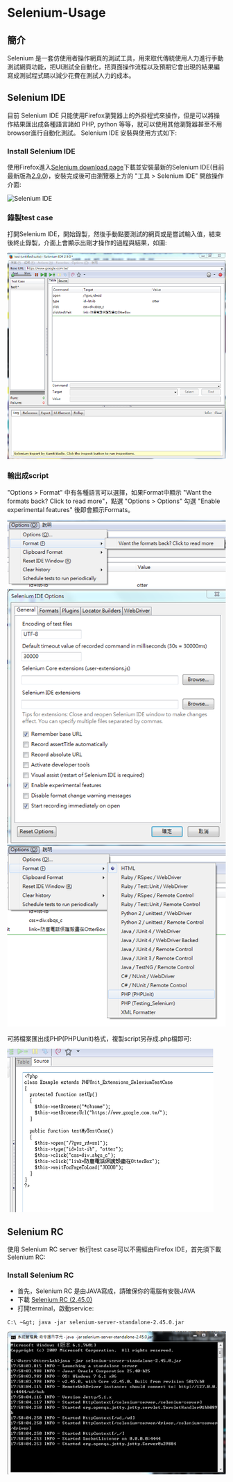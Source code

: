 # Selenium-Usage

## 簡介
Selenium 是一套仿使用者操作網頁的測試工具，用來取代傳統使用人力進行手動測試網頁功能，把UI測試全自動化，把頁面操作流程以及預期它會出現的結果編寫成測試程式碼以減少花費在測試人力的成本。

## Selenium IDE
目前 Selenium IDE 只能使用Firefox瀏覽器上的外掛程式來操作，但是可以將操作結果匯出成各種語言諸如 PHP, python 等等，就可以使用其他瀏覽器甚至不用browser進行自動化測試。 Selenium IDE 安裝與使用方式如下:

### Install Selenium IDE
使用Firefox進入[Selenium download page](http://www.seleniumhq.org/download/)下載並安裝最新的Selenium IDE(目前最新版為[2.9.0](http://release.seleniumhq.org/selenium-ide/2.9.0/selenium-ide-2.9.0.xpi))，安裝完成後可由瀏覽器上方的 "工具 &gt; Selenium IDE" 開啟操作介面:

![Selenium IDE](http://www.jaceju.net/resources/selenium/selenium_ide.png)

### 錄製test case
打開Selenium IDE，開始錄製，然後手動點要測試的網頁或是嘗試輸入值，結束後終止錄製，介面上會顯示出剛才操作的過程與結果，如圖:

![test case](./img/testCase.png)

### 輸出成script
"Options &gt; Format" 中有各種語言可以選擇，如果Format中顯示 "Want the formats back? Click to read more"，點選 "Options &gt; Options" 勾選 "Enable experimental features" 後即會顯示Formats。

![noFormat](./img/noFormat.png)
![enable](./img/enableOptions.png)
![format](./img/Format.png)

可將檔案匯出成PHP(PHPUunit)格式，複製script另存成.php檔即可:

![php](./img/php.png)

## Selenium RC
使用 Selenium RC server 執行test case可以不需經由Firefox IDE，首先須下載 Selenium RC:

### Install Selenium RC
 - 首先，Selenium RC 是由JAVA寫成，請確保你的電腦有安裝JAVA
 - 下載 [Selenium RC (2.45.0)](http://selenium-release.storage.googleapis.com/2.45/selenium-server-standalone-2.45.0.jar)
 - 打開terminal，啟動service:

 ```
 C:\ ~&gt; java -jar selenium-server-standalone-2.45.0.jar
 ```
 ![service](./img/SeService.png)